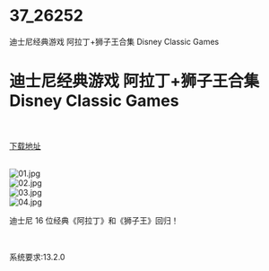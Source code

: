 # 37_26252
迪士尼经典游戏 阿拉丁+狮子王合集 Disney Classic Games
# 迪士尼经典游戏 阿拉丁+狮子王合集 Disney Classic Games
 <br/></br>
[下载地址](https://www.switch520.cc/article/26252 "下载地址")
<br/></br>

<p><img title="01.jpg" src="https://www.switch520.cc/muke_img/2022_01_11_e425e3b6014ba.jpg" alt="01.jpg"><br>
<img title="02.jpg" src="https://www.switch520.cc/muke_img/2022_01_11_17b5ac5563671.jpg" alt="02.jpg"><br>
<img title="03.jpg" src="https://www.switch520.cc/muke_img/2022_01_11_17acc48a86ae8.jpg" alt="03.jpg"><br>
<img title="04.jpg" src="https://www.switch520.cc/muke_img/2022_01_11_4273e11a4137e.jpg" alt="04.jpg"></p>
<p>迪士尼 16 位经典《阿拉丁》和《狮子王》回归！</p>
<p>&nbsp;</p>
<p>系统要求:13.2.0</p>



